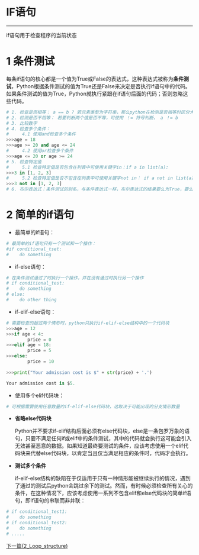 # IF语句

--------------------------------

if语句用于检查程序的当前状态

# 1 条件测试

每条if语句的核心都是一个值为True或False的表达式，这种表达式被称为**条件测试**，Python根据条件测试的值为True还是False来决定是否执行if语句中的代码。如果条件测试的值为True，Python就执行紧跟在if语句后面的代码；否则忽略这些代码。


```python
# 1. 检查是否相等： a == b ? 若元素类型为字符串，那么python在检测是否相等时区分大小写。
# 2. 检测是否不相等： 若要判断两个值是否不等，可使用 ！= 符号判断， a ！= b
# 3. 比较数字
# 4. 检查多个条件：
#     4.1 使用and检查多个条件
>>>age = 18 
>>>age >= 20 and age <= 24
#     4.2 使用or检查多个条件
>>>age <= 20 or age >= 24
# 5. 检查特定值
#     5.1 检查特定值是否包含在列表中可使用关键字in：if a in list(a):
>>>3 in [1, 2, 3]
#     5.2 检查特定值是否不包含在列表中可使用关键字not in： if a not in list(a)
>>>3 not in [1, 2, 3]
# 6. 布尔表达式：条件测试的别名，与条件表达式一样，布尔表达式的结果要么为True，要么为False
```



# 2 简单的if语句

- 最简单的if语句：


```python
# 最简单的if语句只有一个测试和一个操作：
#if conditional_tset:
#    do something
```

- if-else语句：


```python
# 在条件测试通过了时执行一个操作，并在没有通过时执行另一个操作
# if conditional_test:
#    do something
# else:
#    do other thing
```

- if-elif-else语句：


```python
# 需要检查的超过两个情形时，python只执行if-elif-else结构中的一个代码块
>>>age = 12
>>>if age < 4:
        price = 0
>>>elif age < 18:
        price = 5
>>>else:
        price = 10
    
>>>print("Your admission cost is $" + str(price) + '.')

Your admission cost is $5.
```
    

- 使用多个elif代码块：


```python
# 可根据需要使用任意数量的if-elif-else代码块，这取决于可能出现的分支情形数量
```

- **省略else代码块**

    Python并不要求if-elif结构后面必须有else代码块，else是一条包罗万象的语句，只要不满足任何if或elif中的条件测试，其中的代码就会执行这可能会引入无效甚至恶意的数据。如果知道最终要测试的条件，应该考虑使用一个elif代码块来代替else代码块，以肯定当且仅当满足相应的条件时，代码才会执行。

- **测试多个条件**

    if-elif-else结构的缺陷在于仅适用于只有一种情形能被继续执行的情况，遇到了通过的测试后python会跳过余下的测试。然而，有时候必须检查所有关心的条件，在这种情况下，应该考虑使用一系列不包含elif和else代码块的简单if语句，即if语句的串联而非并联：


```python
# if conditional_test1:
#    do something
# if conditional_test2:
#    do something
# .....
```

[下一篇(2_Loop_structure)](./2_Loop_structure.md)